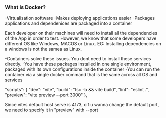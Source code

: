 ### What is Docker?
-Virtualisation software
-Makes deploying applications easier
-Packages applications and dependenices are packaged into a container

Each developer on their machines will need to install all the dependencies of the App in order to test.
However, we know that some developers have different OS like Windows, MACOS or Linux.
EG: Installing dependencies on a windows is not the samea as Linux.

-Containers solve these issues. You dont need to install these services directly.
-You have these packages installed in one single environment, packaged with its own configurations inside the container
-You can run the container via a single docker command that is the same across all OS and services


  "scripts": {
    "dev": "vite",
    "build": "tsc -b && vite build",
    "lint": "eslint .",
    "preview": "vite preview --port 3000"
  },

Since vites default host serve is 4173, oif u wanna change the default port, we need to specify it in "preview" with --port 